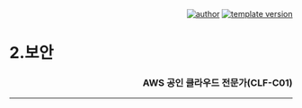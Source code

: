 <div align=right>
    <a href="https://github.com/LunightLab">
        <img alt="author" src= "https://img.shields.io/badge/author-lunight-blue?style=glat-square" target="_blank"></a>
    </a>
    <a href="https://github.com/LunightLab/LuLabTemplate">
        <img alt="template version" src= "https://img.shields.io/badge/template%20version-1.0-blue?style=glat-square" target="_blank"></a>
    </a>
</div>

2.보안
======

### <div style="text-align: right">AWS 공인 클라우드 전문가(CLF-C01)</div>

---
